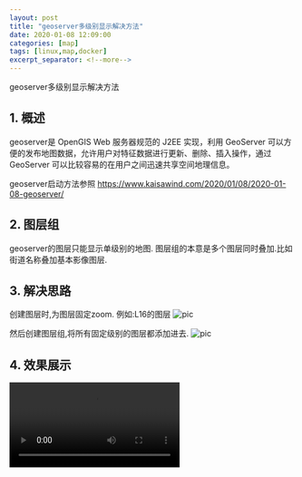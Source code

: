```yaml
---
layout: post
title: "geoserver多级别显示解决方法"
date: 2020-01-08 12:09:00
categories: [map]
tags: [linux,map,docker]
excerpt_separator: <!--more-->
---
```

geoserver多级别显示解决方法
<!--more-->

## 1. 概述

geoserver是 OpenGIS Web 服务器规范的 J2EE 实现，利用 GeoServer 可以方便的发布地图数据，允许用户对特征数据进行更新、删除、插入操作，通过 GeoServer 可以比较容易的在用户之间迅速共享空间地理信息。

geoserver启动方法参照
https://www.kaisawind.com/2020/01/08/2020-01-08-geoserver/

## 2. 图层组

geoserver的图层只能显示单级别的地图.
图层组的本意是多个图层同时叠加.比如街道名称叠加基本影像图层.

## 3. 解决思路

创建图层时,为图层固定zoom.
例如:L16的图层
![pic](/images/geoserver_web_layout16.png)

然后创建图层组,将所有固定级别的图层都添加进去.
![pic](/images/geoserver_web_layout_group.png)

## 4. 效果展示

<video class="video-player-thumbnail-image" loop="" playsinline="" autoplay=""><source src="https://cdn.loom.com/sessions/thumbnails/4775ce50e0e940e494abab32102e5b8d-00001.mp4" type="video/mp4"></video>